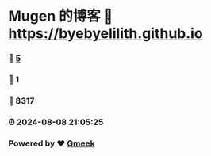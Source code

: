 # Mugen 的博客 :link: https://byebyelilith.github.io 
### :page_facing_up: [5](https://byebyelilith.github.io/tag.html) 
### :speech_balloon: 1 
### :hibiscus: 8317 
### :alarm_clock: 2024-08-08 21:05:25 
### Powered by :heart: [Gmeek](https://github.com/Meekdai/Gmeek)
